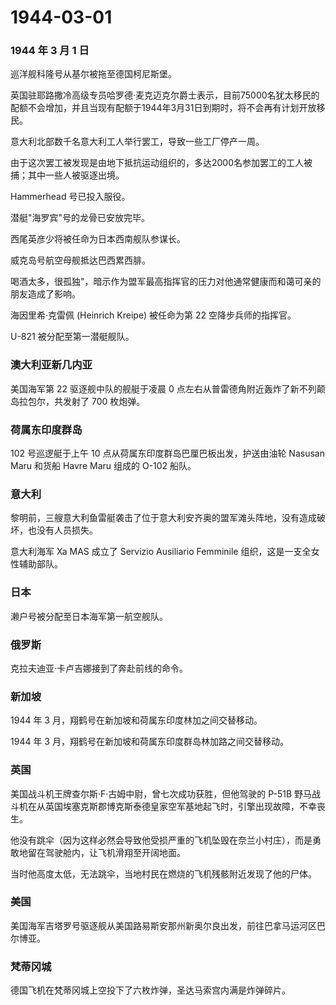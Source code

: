 # 1944-03-01

### 1944 年 3 月 1 日

巡洋舰科隆号从基尔被拖至德国柯尼斯堡。

英国驻耶路撒冷高级专员哈罗德·麦克迈克尔爵士表示，目前75000名犹太移民的配额不会增加，并且当现有配额于1944年3月31日到期时，将不会再有计划开放移民。

意大利北部数千名意大利工人举行罢工，导致一些工厂停产一周。

由于这次罢工被发现是由地下抵抗运动组织的，多达2000名参加罢工的工人被捕；其中一些人被驱逐出境。

Hammerhead 号已投入服役。

潜艇"海罗宾"号的龙骨已安放完毕。

西尾英彦少将被任命为日本西南舰队参谋长。

威克岛号航空母舰抵达巴西累西腓。

喝酒太多，很孤独"，暗示作为盟军最高指挥官的压力对他通常健康而和蔼可亲的朋友造成了影响。

海因里希·克雷佩 (Heinrich Kreipe) 被任命为第 22 空降步兵师的指挥官。

U-821 被分配至第一潜艇舰队。

### 澳大利亚新几内亚

美国海军第 22 驱逐舰中队的舰艇于凌晨 0
点左右从普雷德角附近轰炸了新不列颠岛拉包尔，共发射了 700 枚炮弹。

### 荷属东印度群岛

102 号巡逻艇于上午 10 点从荷属东印度群岛巴厘巴板出发，护送由油轮 Nasusan
Maru 和货船 Havre Maru 组成的 O-102 船队。

### 意大利

黎明前，三艘意大利鱼雷艇袭击了位于意大利安齐奥的盟军滩头阵地，没有造成破坏，也没有人员损失。

意大利海军 Xa MAS 成立了 Servizio Ausiliario Femminile
组织，这是一支全女性辅助部队。

### 日本

濑户号被分配至日本海军第一航空舰队。

### 俄罗斯

克拉夫迪亚·卡卢吉娜接到了奔赴前线的命令。

### 新加坡

1944 年 3 月，翔鹤号在新加坡和荷属东印度林加之间交替移动。

1944 年 3 月，翔鹤号在新加坡和荷属东印度群岛林加路之间交替移动。

### 英国

美国战斗机王牌查尔斯·F·古姆中尉，曾七次成功获胜，但他驾驶的 P-51B
野马战斗机在从英国埃塞克斯郡博克斯泰德皇家空军基地起飞时，引擎出现故障，不幸丧生。

他没有跳伞（因为这样必然会导致他受损严重的飞机坠毁在奈兰小村庄），而是勇敢地留在驾驶舱内，让飞机滑翔至开阔地面。

当时他高度太低，无法跳伞，当地村民在燃烧的飞机残骸附近发现了他的尸体。

### 美国

美国海军吉塔罗号驱逐舰从美国路易斯安那州新奥尔良出发，前往巴拿马运河区巴尔博亚。

### 梵蒂冈城

德国飞机在梵蒂冈城上空投下了六枚炸弹，圣达马索宫内满是炸弹碎片。